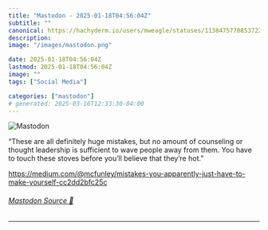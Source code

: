 ```yaml
---
title: "Mastodon - 2025-01-18T04:56:04Z"
subtitle: ""
canonical: https://hachyderm.io/users/mweagle/statuses/113847577085372285
description:
image: "/images/mastodon.png"

date: 2025-01-18T04:56:04Z
lastmod: 2025-01-18T04:56:04Z
image: ""
tags: ["Social Media"]

categories: ["mastodon"]
# generated: 2025-03-16T12:33:30-04:00
---
```

![Mastodon](/images/mastodon.png)

<p>“These are all definitely huge mistakes, but no amount of counseling or thought leadership is sufficient to wave people away from them. You have to touch these stoves before you’ll believe that they’re hot.”</p><p><a href="https://medium.com/@mcfunley/mistakes-you-apparently-just-have-to-make-yourself-cc2dd2bfc25c" target="_blank" rel="nofollow noopener noreferrer" translate="no"><span class="invisible">https://</span><span class="ellipsis">medium.com/@mcfunley/mistakes-</span><span class="invisible">you-apparently-just-have-to-make-yourself-cc2dd2bfc25c</span></a></p>


###### [Mastodon Source 🐘](https://hachyderm.io/@mweagle/113847577085372285)

___
